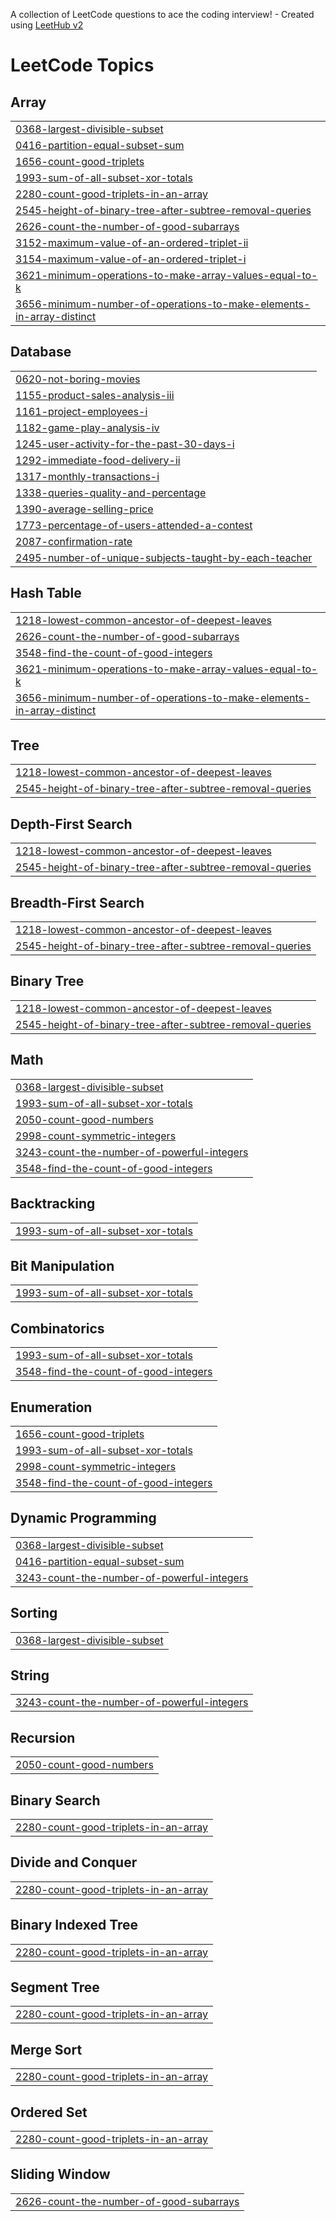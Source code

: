 A collection of LeetCode questions to ace the coding interview! - Created using [LeetHub v2](https://github.com/arunbhardwaj/LeetHub-2.0)
<!---LeetCode Topics Start-->
# LeetCode Topics
## Array
|  |
| ------- |
| [0368-largest-divisible-subset](https://github.com/NaeemAbdullahAkram/LeetCode-April-25/tree/master/0368-largest-divisible-subset) |
| [0416-partition-equal-subset-sum](https://github.com/NaeemAbdullahAkram/LeetCode-April-25/tree/master/0416-partition-equal-subset-sum) |
| [1656-count-good-triplets](https://github.com/NaeemAbdullahAkram/LeetCode-April-25/tree/master/1656-count-good-triplets) |
| [1993-sum-of-all-subset-xor-totals](https://github.com/NaeemAbdullahAkram/LeetCode-April-25/tree/master/1993-sum-of-all-subset-xor-totals) |
| [2280-count-good-triplets-in-an-array](https://github.com/NaeemAbdullahAkram/LeetCode-April-25/tree/master/2280-count-good-triplets-in-an-array) |
| [2545-height-of-binary-tree-after-subtree-removal-queries](https://github.com/NaeemAbdullahAkram/LeetCode-April-25/tree/master/2545-height-of-binary-tree-after-subtree-removal-queries) |
| [2626-count-the-number-of-good-subarrays](https://github.com/NaeemAbdullahAkram/LeetCode-April-25/tree/master/2626-count-the-number-of-good-subarrays) |
| [3152-maximum-value-of-an-ordered-triplet-ii](https://github.com/NaeemAbdullahAkram/LeetCode-April-25/tree/master/3152-maximum-value-of-an-ordered-triplet-ii) |
| [3154-maximum-value-of-an-ordered-triplet-i](https://github.com/NaeemAbdullahAkram/LeetCode-April-25/tree/master/3154-maximum-value-of-an-ordered-triplet-i) |
| [3621-minimum-operations-to-make-array-values-equal-to-k](https://github.com/NaeemAbdullahAkram/LeetCode-April-25/tree/master/3621-minimum-operations-to-make-array-values-equal-to-k) |
| [3656-minimum-number-of-operations-to-make-elements-in-array-distinct](https://github.com/NaeemAbdullahAkram/LeetCode-April-25/tree/master/3656-minimum-number-of-operations-to-make-elements-in-array-distinct) |
## Database
|  |
| ------- |
| [0620-not-boring-movies](https://github.com/NaeemAbdullahAkram/LeetCode-April-25/tree/master/0620-not-boring-movies) |
| [1155-product-sales-analysis-iii](https://github.com/NaeemAbdullahAkram/LeetCode-April-25/tree/master/1155-product-sales-analysis-iii) |
| [1161-project-employees-i](https://github.com/NaeemAbdullahAkram/LeetCode-April-25/tree/master/1161-project-employees-i) |
| [1182-game-play-analysis-iv](https://github.com/NaeemAbdullahAkram/LeetCode-April-25/tree/master/1182-game-play-analysis-iv) |
| [1245-user-activity-for-the-past-30-days-i](https://github.com/NaeemAbdullahAkram/LeetCode-April-25/tree/master/1245-user-activity-for-the-past-30-days-i) |
| [1292-immediate-food-delivery-ii](https://github.com/NaeemAbdullahAkram/LeetCode-April-25/tree/master/1292-immediate-food-delivery-ii) |
| [1317-monthly-transactions-i](https://github.com/NaeemAbdullahAkram/LeetCode-April-25/tree/master/1317-monthly-transactions-i) |
| [1338-queries-quality-and-percentage](https://github.com/NaeemAbdullahAkram/LeetCode-April-25/tree/master/1338-queries-quality-and-percentage) |
| [1390-average-selling-price](https://github.com/NaeemAbdullahAkram/LeetCode-April-25/tree/master/1390-average-selling-price) |
| [1773-percentage-of-users-attended-a-contest](https://github.com/NaeemAbdullahAkram/LeetCode-April-25/tree/master/1773-percentage-of-users-attended-a-contest) |
| [2087-confirmation-rate](https://github.com/NaeemAbdullahAkram/LeetCode-April-25/tree/master/2087-confirmation-rate) |
| [2495-number-of-unique-subjects-taught-by-each-teacher](https://github.com/NaeemAbdullahAkram/LeetCode-April-25/tree/master/2495-number-of-unique-subjects-taught-by-each-teacher) |
## Hash Table
|  |
| ------- |
| [1218-lowest-common-ancestor-of-deepest-leaves](https://github.com/NaeemAbdullahAkram/LeetCode-April-25/tree/master/1218-lowest-common-ancestor-of-deepest-leaves) |
| [2626-count-the-number-of-good-subarrays](https://github.com/NaeemAbdullahAkram/LeetCode-April-25/tree/master/2626-count-the-number-of-good-subarrays) |
| [3548-find-the-count-of-good-integers](https://github.com/NaeemAbdullahAkram/LeetCode-April-25/tree/master/3548-find-the-count-of-good-integers) |
| [3621-minimum-operations-to-make-array-values-equal-to-k](https://github.com/NaeemAbdullahAkram/LeetCode-April-25/tree/master/3621-minimum-operations-to-make-array-values-equal-to-k) |
| [3656-minimum-number-of-operations-to-make-elements-in-array-distinct](https://github.com/NaeemAbdullahAkram/LeetCode-April-25/tree/master/3656-minimum-number-of-operations-to-make-elements-in-array-distinct) |
## Tree
|  |
| ------- |
| [1218-lowest-common-ancestor-of-deepest-leaves](https://github.com/NaeemAbdullahAkram/LeetCode-April-25/tree/master/1218-lowest-common-ancestor-of-deepest-leaves) |
| [2545-height-of-binary-tree-after-subtree-removal-queries](https://github.com/NaeemAbdullahAkram/LeetCode-April-25/tree/master/2545-height-of-binary-tree-after-subtree-removal-queries) |
## Depth-First Search
|  |
| ------- |
| [1218-lowest-common-ancestor-of-deepest-leaves](https://github.com/NaeemAbdullahAkram/LeetCode-April-25/tree/master/1218-lowest-common-ancestor-of-deepest-leaves) |
| [2545-height-of-binary-tree-after-subtree-removal-queries](https://github.com/NaeemAbdullahAkram/LeetCode-April-25/tree/master/2545-height-of-binary-tree-after-subtree-removal-queries) |
## Breadth-First Search
|  |
| ------- |
| [1218-lowest-common-ancestor-of-deepest-leaves](https://github.com/NaeemAbdullahAkram/LeetCode-April-25/tree/master/1218-lowest-common-ancestor-of-deepest-leaves) |
| [2545-height-of-binary-tree-after-subtree-removal-queries](https://github.com/NaeemAbdullahAkram/LeetCode-April-25/tree/master/2545-height-of-binary-tree-after-subtree-removal-queries) |
## Binary Tree
|  |
| ------- |
| [1218-lowest-common-ancestor-of-deepest-leaves](https://github.com/NaeemAbdullahAkram/LeetCode-April-25/tree/master/1218-lowest-common-ancestor-of-deepest-leaves) |
| [2545-height-of-binary-tree-after-subtree-removal-queries](https://github.com/NaeemAbdullahAkram/LeetCode-April-25/tree/master/2545-height-of-binary-tree-after-subtree-removal-queries) |
## Math
|  |
| ------- |
| [0368-largest-divisible-subset](https://github.com/NaeemAbdullahAkram/LeetCode-April-25/tree/master/0368-largest-divisible-subset) |
| [1993-sum-of-all-subset-xor-totals](https://github.com/NaeemAbdullahAkram/LeetCode-April-25/tree/master/1993-sum-of-all-subset-xor-totals) |
| [2050-count-good-numbers](https://github.com/NaeemAbdullahAkram/LeetCode-April-25/tree/master/2050-count-good-numbers) |
| [2998-count-symmetric-integers](https://github.com/NaeemAbdullahAkram/LeetCode-April-25/tree/master/2998-count-symmetric-integers) |
| [3243-count-the-number-of-powerful-integers](https://github.com/NaeemAbdullahAkram/LeetCode-April-25/tree/master/3243-count-the-number-of-powerful-integers) |
| [3548-find-the-count-of-good-integers](https://github.com/NaeemAbdullahAkram/LeetCode-April-25/tree/master/3548-find-the-count-of-good-integers) |
## Backtracking
|  |
| ------- |
| [1993-sum-of-all-subset-xor-totals](https://github.com/NaeemAbdullahAkram/LeetCode-April-25/tree/master/1993-sum-of-all-subset-xor-totals) |
## Bit Manipulation
|  |
| ------- |
| [1993-sum-of-all-subset-xor-totals](https://github.com/NaeemAbdullahAkram/LeetCode-April-25/tree/master/1993-sum-of-all-subset-xor-totals) |
## Combinatorics
|  |
| ------- |
| [1993-sum-of-all-subset-xor-totals](https://github.com/NaeemAbdullahAkram/LeetCode-April-25/tree/master/1993-sum-of-all-subset-xor-totals) |
| [3548-find-the-count-of-good-integers](https://github.com/NaeemAbdullahAkram/LeetCode-April-25/tree/master/3548-find-the-count-of-good-integers) |
## Enumeration
|  |
| ------- |
| [1656-count-good-triplets](https://github.com/NaeemAbdullahAkram/LeetCode-April-25/tree/master/1656-count-good-triplets) |
| [1993-sum-of-all-subset-xor-totals](https://github.com/NaeemAbdullahAkram/LeetCode-April-25/tree/master/1993-sum-of-all-subset-xor-totals) |
| [2998-count-symmetric-integers](https://github.com/NaeemAbdullahAkram/LeetCode-April-25/tree/master/2998-count-symmetric-integers) |
| [3548-find-the-count-of-good-integers](https://github.com/NaeemAbdullahAkram/LeetCode-April-25/tree/master/3548-find-the-count-of-good-integers) |
## Dynamic Programming
|  |
| ------- |
| [0368-largest-divisible-subset](https://github.com/NaeemAbdullahAkram/LeetCode-April-25/tree/master/0368-largest-divisible-subset) |
| [0416-partition-equal-subset-sum](https://github.com/NaeemAbdullahAkram/LeetCode-April-25/tree/master/0416-partition-equal-subset-sum) |
| [3243-count-the-number-of-powerful-integers](https://github.com/NaeemAbdullahAkram/LeetCode-April-25/tree/master/3243-count-the-number-of-powerful-integers) |
## Sorting
|  |
| ------- |
| [0368-largest-divisible-subset](https://github.com/NaeemAbdullahAkram/LeetCode-April-25/tree/master/0368-largest-divisible-subset) |
## String
|  |
| ------- |
| [3243-count-the-number-of-powerful-integers](https://github.com/NaeemAbdullahAkram/LeetCode-April-25/tree/master/3243-count-the-number-of-powerful-integers) |
## Recursion
|  |
| ------- |
| [2050-count-good-numbers](https://github.com/NaeemAbdullahAkram/LeetCode-April-25/tree/master/2050-count-good-numbers) |
## Binary Search
|  |
| ------- |
| [2280-count-good-triplets-in-an-array](https://github.com/NaeemAbdullahAkram/LeetCode-April-25/tree/master/2280-count-good-triplets-in-an-array) |
## Divide and Conquer
|  |
| ------- |
| [2280-count-good-triplets-in-an-array](https://github.com/NaeemAbdullahAkram/LeetCode-April-25/tree/master/2280-count-good-triplets-in-an-array) |
## Binary Indexed Tree
|  |
| ------- |
| [2280-count-good-triplets-in-an-array](https://github.com/NaeemAbdullahAkram/LeetCode-April-25/tree/master/2280-count-good-triplets-in-an-array) |
## Segment Tree
|  |
| ------- |
| [2280-count-good-triplets-in-an-array](https://github.com/NaeemAbdullahAkram/LeetCode-April-25/tree/master/2280-count-good-triplets-in-an-array) |
## Merge Sort
|  |
| ------- |
| [2280-count-good-triplets-in-an-array](https://github.com/NaeemAbdullahAkram/LeetCode-April-25/tree/master/2280-count-good-triplets-in-an-array) |
## Ordered Set
|  |
| ------- |
| [2280-count-good-triplets-in-an-array](https://github.com/NaeemAbdullahAkram/LeetCode-April-25/tree/master/2280-count-good-triplets-in-an-array) |
## Sliding Window
|  |
| ------- |
| [2626-count-the-number-of-good-subarrays](https://github.com/NaeemAbdullahAkram/LeetCode-April-25/tree/master/2626-count-the-number-of-good-subarrays) |
<!---LeetCode Topics End-->